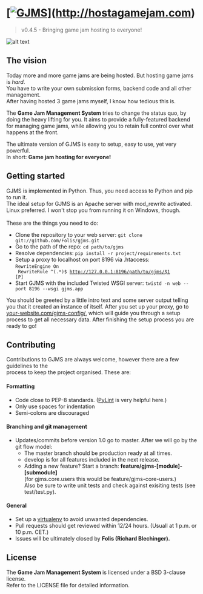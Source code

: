 
# [[![GJMS](http://hostagamejam.com/media/gjms-logo.png)](http://hostagamejam.com)](http://hostagamejam.com)
> v0.4.5 - Bringing game jam hosting to everyone!

![alt text](https://api.travis-ci.org/Folis/gjms.png "TravisCI build status")

## The vision

Today more and more game jams are being hosted. But hosting game jams is *hard*.<br>
You have to write your own submission forms, backend code and all other management.<br>
After having hosted 3 game jams myself, I know how tedious this is.

The **Game Jam Management System** tries to change the status quo, by doing the heavy lifting for you.
It aims to provide a fully-featured backend for managing game jams, while allowing you to retain full control over what happens at the front.

The ultimate version of GJMS is easy to setup, easy to use, yet very powerful.<br>
In short: **Game jam hosting for everyone!**


## Getting started

GJMS is implemented in Python. Thus, you need access to Python and pip to run it.<br>
The ideal setup for GJMS is an Apache server with mod_rewrite activated.<br>
Linux preferred. I won't stop you from running it on Windows, though.<br>
<br>
These are the things you need to do:

* Clone the repository to your web server: `git clone git://github.com/Folis/gjms.git`
* Go to the path of the repo: `cd path/to/gjms`
* Resolve dependencies: `pip install -r project/requirements.txt`
* Setup a proxy to localhost on port 8196 via .htaccess:<br>
<code>RewriteEngine On<br>
RewriteRule ^(.*)$ http://127.0.0.1:8196/path/to/gjms/$1 [P]</code><br>
* Start GJMS with the included Twisted WSGI server: `twistd -n web --port 8196 --wsgi gjms.app`

You should be greeted by a little intro text and some server output telling you that it created an instance of itself.
After you set up your proxy, go to [your-website.com/gjms-config/](#), which will guide you through a setup process to get all necessary data. After finishing the setup process you are ready to go!

## Contributing

Contributions to GJMS are always welcome, however there are a few guidelines to the<br>process to keep the project organised. These are:

#### Formatting
* Code close to PEP-8 standards. ([PyLint](http://www.pylint.org/) is very helpful here.)
* Only use spaces for indentation
* Semi-colons are discouraged

#### Branching and git management
* Updates/commits before version 1.0 go to master. After we will go by the git flow model:
    - The master branch should be production ready at all times.
    - develop is for all features included in the next release.
    - Adding a new feature? Start a branch: **feature/gjms-[module]-[submodule]**<br>(for gjms.core.users this would be feature/gjms-core-users.)<br>
Also be sure to write unit tests and check against exisiting tests (see test/test.py).

#### General
* Set up a [virtualenv](https://pypi.python.org/pypi/virtualenv) to avoid unwanted dependencies.
* Pull requests should get reviewed within 12/24 hours. (Usuall at 1 p.m. or 10 p.m. CET.)
* Issues will be ultimately closed by **Folis (Richard Blechinger).**

## License
The **Game Jam Management System** is licensed under a BSD 3-clause license.<br>
Refer to the LICENSE file for detailed information.
